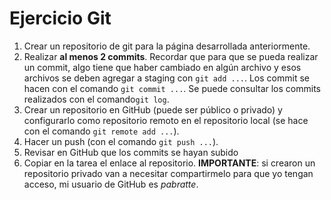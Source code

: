 # Ejercicio Git

1. Crear un repositorio de git para la página desarrollada anteriormente.
2. Realizar **al menos 2 commits**. Recordar que para que se pueda realizar un commit, algo tiene que haber cambiado en algún archivo y esos archivos se deben agregar a staging con `git add ...`. Los commit se hacen con el comando `git commit ...`. Se puede consultar los commits realizados con el comando`git log`.
3. Crear un repositorio en GitHub (puede ser público o privado) y configurarlo como repositorio remoto en el repositorio local (se hace con el comando `git remote add ...`).
4. Hacer un push (con el comando `git push ...`).
5. Revisar en GitHub que los commits se hayan subido
6. Copiar en la tarea el enlace al repositorio. **IMPORTANTE**: si crearon un repositorio privado van a necesitar compartirmelo para que yo tengan acceso, mi usuario de GitHub es *pabratte*.

